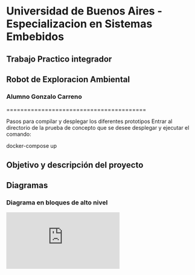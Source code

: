 # Universidad de Buenos Aires - Especializacion en Sistemas Embebidos
## Trabajo Practico integrador
## Robot de Exploracion Ambiental
### Alumno Gonzalo Carreno
========================================


Pasos para compilar y desplegar los diferentes prototipos
Entrar al directorio de la prueba de concepto que se desee desplegar y ejecutar el comando:

docker-compose up




## Objetivo y descripción del proyecto





## Diagramas

### Diagrama en bloques de alto nivel
![alt text](https://github.com/kronleuchter85/cese_proyecto_especializacion/blob/main/images/software/arquitectura_software_global_v2.pdf )
